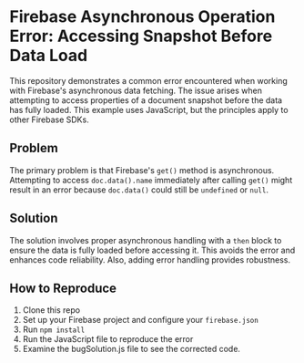 # Firebase Asynchronous Operation Error: Accessing Snapshot Before Data Load
This repository demonstrates a common error encountered when working with Firebase's asynchronous data fetching.  The issue arises when attempting to access properties of a document snapshot before the data has fully loaded.  This example uses JavaScript, but the principles apply to other Firebase SDKs.

## Problem
The primary problem is that Firebase's `get()` method is asynchronous.  Attempting to access `doc.data().name` immediately after calling `get()` might result in an error because `doc.data()` could still be `undefined` or `null`.

## Solution
The solution involves proper asynchronous handling with a `then` block to ensure the data is fully loaded before accessing it. This avoids the error and enhances code reliability.  Also, adding error handling provides robustness.

## How to Reproduce
1. Clone this repo
2. Set up your Firebase project and configure your `firebase.json`
3. Run `npm install`
4. Run the JavaScript file to reproduce the error
5. Examine the bugSolution.js file to see the corrected code.